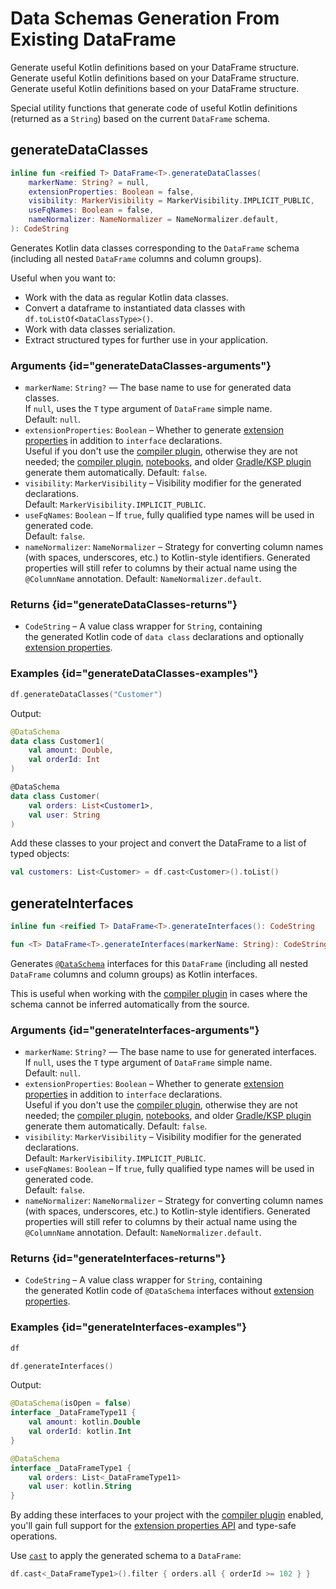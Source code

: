 # Data Schemas Generation From Existing DataFrame

<web-summary>
Generate useful Kotlin definitions based on your DataFrame structure.
</web-summary>

<card-summary>
Generate useful Kotlin definitions based on your DataFrame structure.
</card-summary>

<link-summary>
Generate useful Kotlin definitions based on your DataFrame structure.
</link-summary>

<!---IMPORT org.jetbrains.kotlinx.dataframe.samples.api.Generate-->

Special utility functions that generate code of useful Kotlin definitions (returned as a `String`)
based on the current `DataFrame` schema.

## generateDataClasses

```kotlin
inline fun <reified T> DataFrame<T>.generateDataClasses(
    markerName: String? = null,
    extensionProperties: Boolean = false,
    visibility: MarkerVisibility = MarkerVisibility.IMPLICIT_PUBLIC,
    useFqNames: Boolean = false,
    nameNormalizer: NameNormalizer = NameNormalizer.default,
): CodeString
```

Generates Kotlin data classes corresponding to the `DataFrame` schema
(including all nested `DataFrame` columns and column groups).

Useful when you want to:

- Work with the data as regular Kotlin data classes.
- Convert a dataframe to instantiated data classes with `df.toListOf<DataClassType>()`.
- Work with data classes serialization.
- Extract structured types for further use in your application.

### Arguments {id="generateDataClasses-arguments"}

* `markerName`: `String?` — The base name to use for generated data classes.  
  If `null`, uses the `T` type argument of `DataFrame` simple name.  
  Default: `null`.
* `extensionProperties`: `Boolean` – Whether to generate [extension properties](extensionPropertiesApi.md)
  in addition to `interface` declarations.  
  Useful if you don't use the [compiler plugin](Compiler-Plugin.md), otherwise they are not needed;
  the [compiler plugin](Compiler-Plugin.md), [notebooks](SetupKotlinNotebook.md),
  and older [Gradle/KSP plugin](schemasGradle.md) generate them automatically.
  Default: `false`.
* `visibility`: `MarkerVisibility` – Visibility modifier for the generated declarations.  
  Default: `MarkerVisibility.IMPLICIT_PUBLIC`.
* `useFqNames`: `Boolean` – If `true`, fully qualified type names will be used in generated code.  
  Default: `false`.
* `nameNormalizer`: `NameNormalizer` – Strategy for converting column names (with spaces, underscores, etc.) to
  Kotlin-style identifiers.
  Generated properties will still refer to columns by their actual name using the `@ColumnName` annotation.
  Default: `NameNormalizer.default`.

### Returns {id="generateDataClasses-returns"}

* `CodeString` – A value class wrapper for `String`, containing  
  the generated Kotlin code of `data class` declarations and optionally [extension properties](extensionPropertiesApi.md).

### Examples {id="generateDataClasses-examples"}

<!---FUN notebook_test_generate_docs_4-->

```kotlin
df.generateDataClasses("Customer")
```

<!---END-->

Output:

```kotlin
@DataSchema
data class Customer1(
    val amount: Double,
    val orderId: Int
)

@DataSchema
data class Customer(
    val orders: List<Customer1>,
    val user: String
)
```

Add these classes to your project and convert the DataFrame to a list of typed objects:

<!---FUN notebook_test_generate_docs_5-->

```kotlin
val customers: List<Customer> = df.cast<Customer>().toList()
```

<!---END-->

## generateInterfaces

```kotlin
inline fun <reified T> DataFrame<T>.generateInterfaces(): CodeString

fun <T> DataFrame<T>.generateInterfaces(markerName: String): CodeString
```

Generates [`@DataSchema`](schemas.md) interfaces for this `DataFrame`
(including all nested `DataFrame` columns and column groups) as Kotlin interfaces.

This is useful when working with the [compiler plugin](Compiler-Plugin.md)
in cases where the schema cannot be inferred automatically from the source.

### Arguments {id="generateInterfaces-arguments"}

* `markerName`: `String?` — The base name to use for generated interfaces.  
  If `null`, uses the `T` type argument of `DataFrame` simple name.  
  Default: `null`.
* `extensionProperties`: `Boolean` – Whether to generate [extension properties](extensionPropertiesApi.md)
  in addition to `interface` declarations.  
  Useful if you don't use the [compiler plugin](Compiler-Plugin.md), otherwise they are not needed;
  the [compiler plugin](Compiler-Plugin.md), [notebooks](SetupKotlinNotebook.md),
  and older [Gradle/KSP plugin](schemasGradle.md) generate them automatically.
  Default: `false`.
* `visibility`: `MarkerVisibility` – Visibility modifier for the generated declarations.  
  Default: `MarkerVisibility.IMPLICIT_PUBLIC`.
* `useFqNames`: `Boolean` – If `true`, fully qualified type names will be used in generated code.  
  Default: `false`.
* `nameNormalizer`: `NameNormalizer` – Strategy for converting column names (with spaces, underscores, etc.) to
  Kotlin-style identifiers.
  Generated properties will still refer to columns by their actual name using the `@ColumnName` annotation.
  Default: `NameNormalizer.default`.

### Returns {id="generateInterfaces-returns"}

* `CodeString` – A value class wrapper for `String`, containing  
  the generated Kotlin code of `@DataSchema` interfaces without [extension properties](extensionPropertiesApi.md).

### Examples {id="generateInterfaces-examples"}

<!---FUN notebook_test_generate_docs_1-->

```kotlin
df
```

<!---END-->

<inline-frame src="./resources/notebook_test_generate_docs_1.html" width="100%" height="500px"></inline-frame>

<!---FUN notebook_test_generate_docs_2-->

```kotlin
df.generateInterfaces()
```

<!---END-->

Output:

```kotlin
@DataSchema(isOpen = false)
interface _DataFrameType11 {
    val amount: kotlin.Double
    val orderId: kotlin.Int
}

@DataSchema
interface _DataFrameType1 {
    val orders: List<_DataFrameType11>
    val user: kotlin.String
}
```

By adding these interfaces to your project with the [compiler plugin](Compiler-Plugin.md) enabled,  
you'll gain full support for the [extension properties API](extensionPropertiesApi.md) and type-safe operations.

Use [`cast`](cast.md) to apply the generated schema to a `DataFrame`:

<!---FUN notebook_test_generate_docs_3-->

```kotlin
df.cast<_DataFrameType1>().filter { orders.all { orderId >= 102 } }
```

<!---END-->

<!--inline-frame src="./resources/notebook_test_generate_docs_3.html" width="100%" height="500px"></inline-frame>-->


